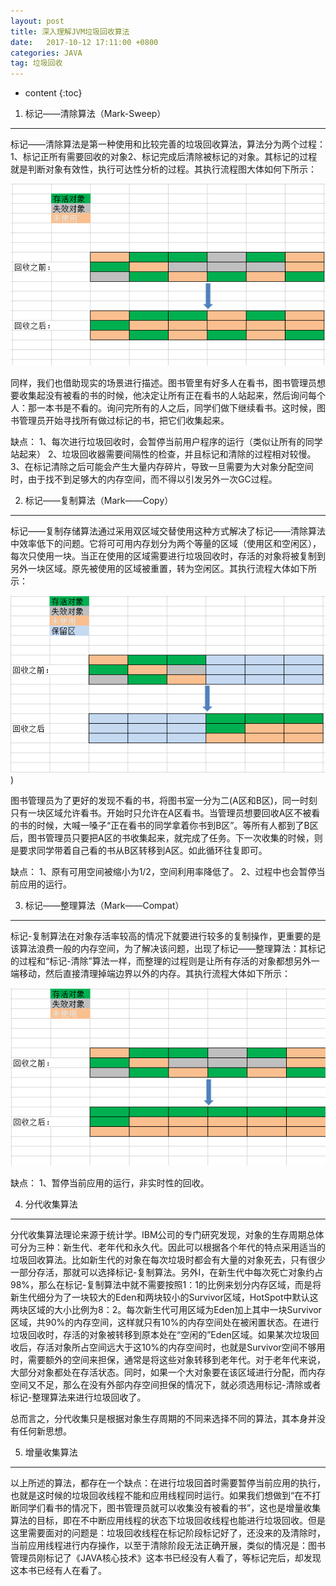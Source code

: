 ```yaml
---
layout: post
title: 深入理解JVM垃圾回收算法
date:   2017-10-12 17:11:00 +0800
categories: JAVA
tag: 垃圾回收
---
```

* content
{:toc}



1. 标记——清除算法（Mark-Sweep）
----------------

标记——清除算法是第一种使用和比较完善的垃圾回收算法，算法分为两个过程：1、标记正所有需要回收的对象2、标记完成后清除被标记的对象。其标记的过程就是判断对象有效性，执行可达性分析的过程。其执行流程图大体如何下所示：
 
![标记-清除](./image/gc1.png)

同样，我们也借助现实的场景进行描述。图书管里有好多人在看书，图书管理员想要收集起没有被看的书的时候，他决定让所有正在看书的人站起来，然后询问每个人：那一本书是不看的。询问完所有的人之后，同学们做下继续看书。这时候，图书管理员开始寻找所有做过标记的书，把它们收集起来。

缺点： 
1、每次进行垃圾回收时，会暂停当前用户程序的运行（类似让所有的同学站起来） 
2、垃圾回收器需要间隔性的检查，并且标记和清除的过程相对较慢。 
3、在标记清除之后可能会产生大量内存碎片，导致一旦需要为大对象分配空间时，由于找不到足够大的内存空间，而不得以引发另外一次GC过程。





2. 标记——复制算法（Mark——Copy）
----------------

标记——复制存储算法通过采用双区域交替使用这种方式解决了标记——清除算法中效率低下的问题。它将可可用内存划分为两个等量的区域（使用区和空闲区），每次只使用一块。当正在使用的区域需要进行垃圾回收时，存活的对象将被复制到另外一块区域。原先被使用的区域被重置，转为空闲区。其执行流程大体如下所示：

![Mark-Copy](./image/gc2.png))

图书管理员为了更好的发现不看的书，将图书室一分为二(A区和B区)，同一时刻只有一块区域允许看书。开始时只允许在A区看书。当管理员想要回收A区不被看的书的时候，大喊一嗓子“正在看书的同学拿着你书到B区”。等所有人都到了B区后，图书管理员只要把A区的书收集起来，就完成了任务。下一次收集的时候，则是要求同学带着自己看的书从B区转移到A区。如此循环往复即可。

缺点： 
1、原有可用空间被缩小为1/2，空间利用率降低了。 
2、过程中也会暂停当前应用的运行。



3. 标记——整理算法（Mark——Compat）
----------------

标记-复制算法在对象存活率较高的情况下就要进行较多的复制操作，更重要的是该算法浪费一般的内存空间，为了解决该问题，出现了标记——整理算法：其标记的过程和“标记-清除”算法一样，而整理的过程则是让所有存活的对象都想另外一端移动，然后直接清理掉端边界以外的内存。其执行流程大体如下所示： 

![Mark-Compact](./image/gc3.png)


缺点： 
1、暂停当前应用的运行，非实时性的回收。


4. 分代收集算法
----------------

分代收集算法理论来源于统计学。IBM公司的专门研究发现，对象的生存周期总体可分为三种：新生代、老年代和永久代。因此可以根据各个年代的特点采用适当的垃圾回收算法。比如新生代的对象在每次垃圾时都会有大量的对象死去，只有很少一部分存活，那就可以选择标记-复制算法。另外I，在新生代中每次死亡对象约占98%，那么在标记-复制算法中就不需要按照1：1的比例来划分内存区域，而是将新生代细分为了一块较大的Eden和两块较小的Survivor区域，HotSpot中默认这两块区域的大小比例为8：2。每次新生代可用区域为Eden加上其中一块Survivor区域，共90%的内存空间，这样就只有10%的内存空间处在被闲置状态。在进行垃圾回收时，存活的对象被转移到原本处在“空闲的”Eden区域。如果某次垃圾回收后，存活对象所占空间远大于这10%的内存空间时，也就是Survivor空间不够用时，需要额外的空间来担保，通常是将这些对象转移到老年代。对于老年代来说，大部分对象都处在存活状态。同时，如果一个大对象要在该区域进行分配，而内存空间又不足，那么在没有外部内存空间担保的情况下，就必须选用标记-清除或者标记-整理算法来进行垃圾回收了。

总而言之，分代收集只是根据对象生存周期的不同来选择不同的算法，其本身并没有任何新思想。



5. 增量收集算法
----------------

以上所述的算法，都存在一个缺点：在进行垃圾回首时需要暂停当前应用的执行，也就是这时候的垃圾回收线程不能和应用线程同时运行。如果我们想做到“在不打断同学们看书的情况下，图书管理员就可以收集没有被看的书”，这也是增量收集算法的目标，即在不中断应用线程的状态下垃圾回收线程也能进行垃圾回收。但是这里需要面对的问题是：垃圾回收线程在标记阶段标记好了，还没来的及清除时，当前应用线程进行内存操作，以至于清除阶段无法正确开展，类似的情况是：图书管理员刚标记了《JAVA核心技术》这本书已经没有人看了，等标记完后，却发现这本书已经有人在看了。

